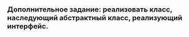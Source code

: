 ### Дополнительное задание: реализовать класс, наследующий абстрактный класс, реализующий интерфейс.